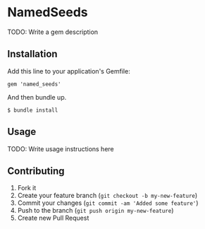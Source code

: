 # NamedSeeds

TODO: Write a gem description

## Installation

Add this line to your application's Gemfile:

    gem 'named_seeds'

And then bundle up.

    $ bundle install

## Usage

TODO: Write usage instructions here

## Contributing

1. Fork it
2. Create your feature branch (`git checkout -b my-new-feature`)
3. Commit your changes (`git commit -am 'Added some feature'`)
4. Push to the branch (`git push origin my-new-feature`)
5. Create new Pull Request
